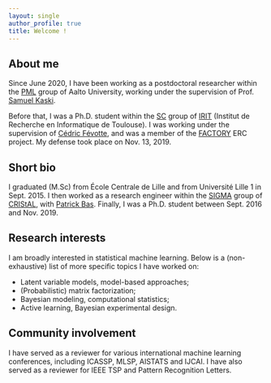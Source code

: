 ```yaml
---
layout: single
author_profile: true
title: Welcome !
---
```


## About me

Since June 2020, I have been working as a postdoctoral researcher within the [PML](https://research.cs.aalto.fi/pml/) group of Aalto University, working under the supervision of Prof. [Samuel Kaski](https://people.aalto.fi/samuel.kaski).

Before that, I was a Ph.D. student within the [SC](http://sc.enseeiht.fr/) group of [IRIT](http://www.irit.fr) (Institut de Recherche en Informatique de Toulouse). I was working under the supervision of [Cédric Févotte](http://www.irit.fr/~Cedric.Fevotte), and was a member of the [FACTORY](http://projectfactory.irit.fr/index.html) ERC project. My defense took place on Nov. 13, 2019.

## Short bio

I graduated (M.Sc) from École Centrale de Lille and from Université Lille 1 in Sept. 2015. I then worked as a research engineer within the [SIGMA](https://www.cristal.univ-lille.fr/?rubrique27&eid=30) group of [CRIStAL](https://www.cristal.univ-lille.fr), with [Patrick Bas](http://patrickbas.ec-lille.fr/Patrick_Bas_home_page/Home_Page.html). Finally, I was a Ph.D. student between Sept. 2016 and Nov. 2019.

## Research interests

I am broadly interested in statistical machine learning. Below is a (non-exhaustive) list of more specific topics I have worked on:
* Latent variable models, model-based approaches;
* (Probabilistic) matrix factorization;
* Bayesian modeling, computational statistics;
* Active learning, Bayesian experimental design.

## Community involvement

I have served as a reviewer for various international machine learning conferences, including ICASSP, MLSP, AISTATS and IJCAI. I have also served as a reviewer for IEEE TSP and Pattern Recognition Letters.